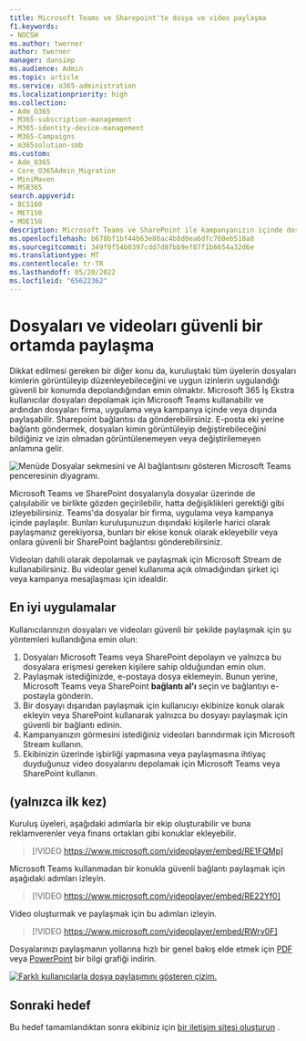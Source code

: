 ```yaml
---
title: Microsoft Teams ve Sharepoint'te dosya ve video paylaşma
f1.keywords:
- NOCSH
ms.author: twerner
author: twerner
manager: dansimp
ms.audience: Admin
ms.topic: article
ms.service: o365-administration
ms.localizationpriority: high
ms.collection:
- Adm_O365
- M365-subscription-management
- M365-identity-device-management
- M365-Campaigns
- m365solution-smb
ms.custom:
- Adm_O365
- Core_O365Admin_Migration
- MiniMaven
- MSB365
search.appverid:
- BCS160
- MET150
- MOE150
description: Microsoft Teams ve SharePoint ile kampanyanızın içinde dosya ve video paylaşın. Microsoft 365 İş ekstra, dosyaları ve videoları güvenli bir şekilde paylaşmanın harika bir yolu olan Teams içerir.
ms.openlocfilehash: b678bf1bf44b63e80ac4b8d0ea6dfc760eb510a8
ms.sourcegitcommit: 349f0f54b0397cdd7d8fbb9ef07f1b6654a32d6e
ms.translationtype: MT
ms.contentlocale: tr-TR
ms.lasthandoff: 05/20/2022
ms.locfileid: "65622362"
---
```

# <a name="share-files-and-videos-in-a-safe-environment"></a>Dosyaları ve videoları güvenli bir ortamda paylaşma

Dikkat edilmesi gereken bir diğer konu da, kuruluştaki tüm üyelerin dosyaları kimlerin görüntüleyip düzenleyebileceğini ve uygun izinlerin uygulandığı güvenli bir konumda depolandığından emin olmaktır. Microsoft 365 İş Ekstra kullanıcılar dosyaları depolamak için Microsoft Teams kullanabilir ve ardından dosyaları firma, uygulama veya kampanya içinde veya dışında paylaşabilir. Sharepoint bağlantısı da gönderebilirsiniz. E-posta eki yerine bağlantı göndermek, dosyaları kimin görüntüleyip değiştirebileceğini bildiğiniz ve izin olmadan görüntülenemeyen veya değiştirilemeyen anlamına gelir.

![Menüde Dosyalar sekmesini ve Al bağlantısını gösteren Microsoft Teams penceresinin diyagramı.](../media/m365-democracy-teams-sharefiles.png)

Microsoft Teams ve SharePoint dosyalarıyla dosyalar üzerinde de çalışılabilir ve birlikte gözden geçirilebilir, hatta değişiklikleri gerektiği gibi izleyebilirsiniz. Teams'da dosyalar bir firma, uygulama veya kampanya içinde paylaşılır. Bunları kuruluşunuzun dışındaki kişilerle harici olarak paylaşmanız gerekiyorsa, bunları bir ekise konuk olarak ekleyebilir veya onlara güvenli bir SharePoint bağlantısı gönderebilirsiniz.

Videoları dahili olarak depolamak ve paylaşmak için Microsoft Stream de kullanabilirsiniz. Bu videolar genel kullanıma açık olmadığından şirket içi veya kampanya mesajlaşması için idealdir.

## <a name="best-practices"></a>En iyi uygulamalar

Kullanıcılarınızın dosyaları ve videoları güvenli bir şekilde paylaşmak için şu yöntemleri kullandığına emin olun:

1. Dosyaları Microsoft Teams veya SharePoint depolayın ve yalnızca bu dosyalara erişmesi gereken kişilere sahip olduğundan emin olun.
2. Paylaşmak istediğinizde, e-postaya dosya eklemeyin. Bunun yerine, Microsoft Teams veya SharePoint **bağlantı al'ı** seçin ve bağlantıyı e-postayla gönderin.
3. Bir dosyayı dışarıdan paylaşmak için kullanıcıyı ekibinize konuk olarak ekleyin veya SharePoint kullanarak yalnızca bu dosyayı paylaşmak için güvenli bir bağlantı edinin.
4. Kampanyanızın görmesini istediğiniz videoları barındırmak için Microsoft Stream kullanın.
5. Ekibinizin üzerinde işbirliği yapmasına veya paylaşmasına ihtiyaç duyduğunuz video dosyalarını depolamak için Microsoft Teams veya SharePoint kullanın.

## <a name="set-up"></a>(yalnızca ilk kez)

Kuruluş üyeleri, aşağıdaki adımlarla bir ekip oluşturabilir ve buna reklamverenler veya finans ortakları gibi konuklar ekleyebilir.

> [!VIDEO https://www.microsoft.com/videoplayer/embed/RE1FQMp]

Microsoft Teams kullanmadan bir konukla güvenli bağlantı paylaşmak için aşağıdaki adımları izleyin.

> [!VIDEO https://www.microsoft.com/videoplayer/embed/RE22Yf0]

Video oluşturmak ve paylaşmak için bu adımları izleyin.

> [!VIDEO https://www.microsoft.com/videoplayer/embed/RWrv0F]

Dosyalarınızı paylaşmanın yollarına hızlı bir genel bakış elde etmek için [PDF](https://go.microsoft.com/fwlink/?linkid=2079435) veya [PowerPoint](https://go.microsoft.com/fwlink/?linkid=2079438) bir bilgi grafiği indirin.

[![Farklı kullanıcılarla dosya paylaşımını gösteren çizim.](../media/ShareYourfiles-thumb-358x201.png)](https://go.microsoft.com/fwlink/?linkid=2079435)

## <a name="next-objective"></a>Sonraki hedef

Bu hedef tamamlandıktan sonra ekibiniz için [bir iletişim sitesi oluşturun](create-communications-site.md) .

